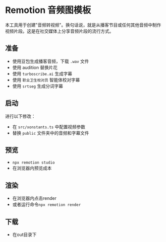 # Remotion 音频图模板

本工具用于创建"音频转视频"。换句话说，就是从播客节目或任何其他音频中制作视频片段。这是在社交媒体上分享音频片段的流行方式。

## 准备
- 使用豆包生成播客音频，下载 `.wav` 文件
- 使用 audition 替换片花
- 使用 `turboscribe.ai` 生成字幕
- 使用 `职业卫生校对员` 智能体校对字幕
- 使用 `srtseg` 生成分词字幕

## 启动

进行以下修改：
- 在 `src/xonstants.ts` 中配置视频参数
- 替换 `public` 文件夹中的音频和字幕文件

## 预览
- `npx remotion studio`
- 在浏览器内预览成本

## 渲染
- 在浏览器内点击render
- 或者运行命令`npx remotion render`

## 下载
- 在out目录下
